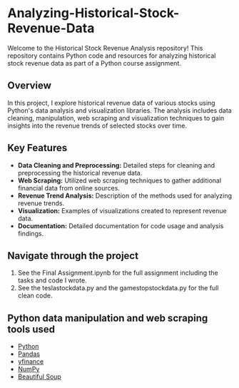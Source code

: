 # Analyzing-Historical-Stock-Revenue-Data
Welcome to the Historical Stock Revenue Analysis repository! This repository contains Python code and resources for analyzing historical stock revenue data as part of a Python course assignment.

## Overview

In this project, I explore historical revenue data of various stocks using Python's data analysis and visualization libraries. The analysis includes data cleaning, manipulation, web scraping and visualization techniques to gain insights into the revenue trends of selected stocks over time.

## Key Features

- **Data Cleaning and Preprocessing:** Detailed steps for cleaning and preprocessing the historical revenue data.
- **Web Scraping:** Utilized web scraping techniques to gather additional financial data from online sources.
- **Revenue Trend Analysis:** Description of the methods used for analyzing revenue trends.
- **Visualization:** Examples of visualizations created to represent revenue data.
- **Documentation:** Detailed documentation for code usage and analysis findings.

## Navigate through the project
1. See the Final Assignment.ipynb for the full assignment including the tasks and code I wrote.
2. See the teslastockdata.py and the gamestopstockdata.py for the full clean code.

## Python data manipulation and web scraping tools used
- [Python](https://www.python.org/)
- [Pandas](https://pandas.pydata.org/)
- [yfinance](https://pypi.org/project/yfinance/)
- [NumPy](https://numpy.org/)
- [Beautiful Soup](https://beautiful-soup-4.readthedocs.io/en/latest/#making-the-soup)
